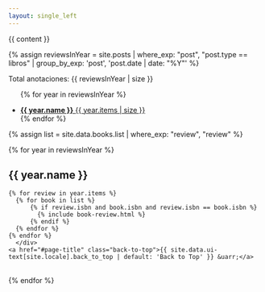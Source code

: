 ```yaml
---
layout: single_left
---
```


{{ content }}

 {% assign reviewsInYear = site.posts | where_exp: "post", "post.type == libros" | group_by_exp: 'post', 'post.date | date: "%Y"' %}

<span class="total_count">Total anotaciones: {{ reviewsInYear | size }}</span>

<ul class="taxonomy__index">
  
  {% for year in reviewsInYear %}
    <li>
      <a href="#{{ year.name }}">
        <strong>{{ year.name }}</strong> <span class="taxonomy__count">{{ year.items | size }}</span>
      </a>
    </li>
  {% endfor %}
</ul>

  <div class="posts">

  {% assign list = site.data.books.list | where_exp: "review", "review" %}

  {% for year in reviewsInYear %}
  <section id="{{ year.name }}" class="taxonomy__section">
    <h2 class="archive__subtitle">{{ year.name }}</h2>
    <div class="entries-{{ entries_layout }}">

    {% for review in year.items %}
      {% for book in list %}
          {% if review.isbn and book.isbn and review.isbn == book.isbn %}
            {% include book-review.html %}
          {% endif %}
      {% endfor %}
    {% endfor %}
      </div>
    <a href="#page-title" class="back-to-top">{{ site.data.ui-text[site.locale].back_to_top | default: 'Back to Top' }} &uarr;</a>
  </section><br>
  {% endfor %}

 </div>
